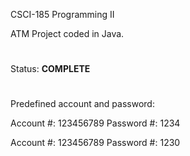 CSCI-185 Programming II

ATM Project coded in Java.
#
Status: <b>COMPLETE</b>
#
Predefined account and password:

Account #: 123456789
Password #: 1234

Account #: 123456789
Password #: 1230